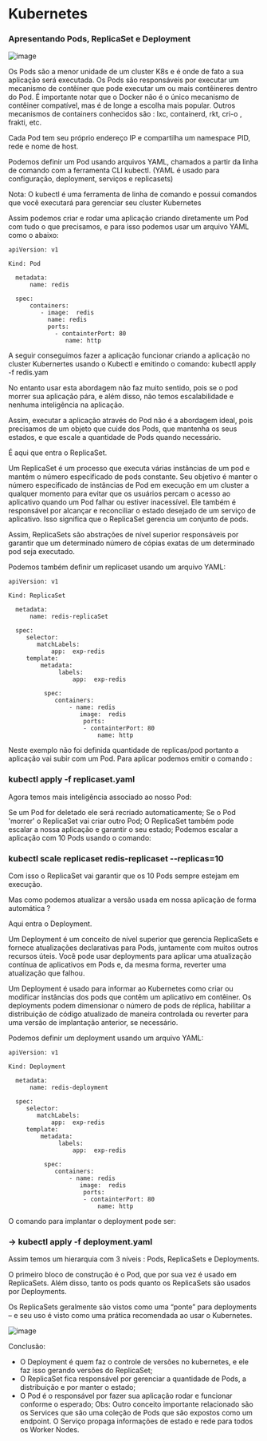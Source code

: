 # Kubernetes

### Apresentando Pods, ReplicaSet e Deployment

![image](https://user-images.githubusercontent.com/77034798/215281845-96cce564-b716-434d-8e51-459bb5b5eb52.png)


Os Pods são a menor unidade de um cluster K8s e é onde de fato a sua aplicação  será executada.  Os Pods são responsáveis ​​por executar um mecanismo de contêiner que pode executar um ou mais contêineres dentro do Pod. É importante notar que o Docker não é o único mecanismo de contêiner compatível, mas é de longe a escolha mais popular. Outros mecanismos de containers conhecidos são : lxc, containerd, rkt, cri-o , frakti, etc.

Cada Pod tem seu próprio endereço IP e compartilha um namespace PID, rede e nome de host.

Podemos definir um Pod usando arquivos YAML, chamados a partir da linha de comando com a ferramenta CLI kubectl. (YAML é usado para configuração, deployment, serviços e replicasets)

Nota: O kubectl é uma ferramenta de linha de comando e possui comandos que você executará para gerenciar seu cluster Kubernetes

Assim podemos criar e rodar uma aplicação criando diretamente um Pod com tudo o que precisamos, e para isso podemos usar um arquivo YAML como o abaixo:

```
apiVersion: v1

Kind: Pod

  metadata:
      name: redis

  spec:
      containers:
         - image:  redis
           name: redis
           ports:
             - containterPort: 80
                name: http    
```
                
A seguir conseguimos fazer a aplicação funcionar criando a aplicação no cluster Kubernertes usando o Kubectl e emitindo o comando:  kubectl apply -f redis.yam

No entanto usar  esta abordagem não faz muito sentido, pois se o pod morrer sua aplicação pára, e além disso, não temos escalabilidade e nenhuma inteligência na aplicação.

Assim, executar a aplicação através do Pod não é a abordagem ideal, pois precisamos de um objeto que cuide dos Pods, que mantenha os seus estados, e que escale a quantidade de Pods quando necessário.

É aqui que entra o ReplicaSet.

Um ReplicaSet é um processo que executa várias instâncias de um pod e mantém o número especificado de pods constante. Seu objetivo é manter o número especificado de instâncias de Pod em execução em um cluster a qualquer momento para evitar que os usuários percam o acesso ao aplicativo quando um Pod falhar ou estiver inacessível. Ele também é responsável por alcançar e reconciliar o estado desejado de um serviço de aplicativo. Isso significa que o ReplicaSet gerencia um conjunto de pods.

Assim, ReplicaSets são abstrações de nível superior responsáveis ​​por garantir que um determinado número de cópias exatas de um determinado pod seja executado.

Podemos também definir um replicaset usando um arquivo YAML:

```
apiVersion: v1

Kind: ReplicaSet

  metadata:
      name: redis-replicaSet

  spec:
     selector:
        matchLabels:
            app:  exp-redis
     template:
         metadata:
              labels:
                  app:  exp-redis

          spec:
             containers:
                 - name: redis    
                    image:  redis
                     ports:
                     - containterPort: 80
                         name: http       

```
                
Neste exemplo não foi definida quantidade de replicas/pod portanto a aplicação vai subir com um Pod. Para aplicar podemos emitir o comando :

### kubectl apply -f replicaset.yaml 

Agora temos mais inteligência associado ao nosso Pod:

Se um Pod for deletado ele será recriado automaticamente;
Se o Pod 'morrer' o ReplicaSet vai criar outro Pod;
O ReplicaSet também pode escalar a nossa aplicação e garantir o seu estado;
Podemos escalar a aplicação com 10 Pods usando o comando:

### kubectl scale replicaset redis-replicaset --replicas=10

Com isso o ReplicaSet vai garantir que os 10 Pods sempre estejam em execução.

Mas como podemos atualizar a versão usada em nossa aplicação de forma automática ?

Aqui entra o Deployment.

Um Deployment é um conceito de nível superior que gerencia ReplicaSets e fornece atualizações declarativas para Pods, juntamente com muitos outros recursos úteis. Você pode usar deployments para aplicar uma atualização contínua de aplicativos em Pods e, da mesma forma, reverter uma atualização que falhou. 

Um Deployment é usado para informar ao Kubernetes como criar ou modificar instâncias dos pods que contêm um aplicativo em contêiner. Os deployments podem dimensionar o número de pods de réplica, habilitar a distribuição de código atualizado de maneira controlada ou reverter para uma versão de implantação anterior, se necessário.

Podemos definir um deployment usando um arquivo YAML:

```
apiVersion: v1

Kind: Deployment

  metadata:
      name: redis-deployment

  spec:
     selector:
        matchLabels:
            app:  exp-redis
     template:
         metadata:
              labels:
                  app:  exp-redis

          spec:
             containers:
                 - name: redis    
                    image:  redis
                     ports:
                     - containterPort: 80
                         name: http       
```

O comando para implantar o deployment pode ser:
### -> kubectl apply -f deployment.yaml

Assim temos um hierarquia com 3 níveis : Pods, ReplicaSets e Deployments.

O primeiro bloco de construção é o Pod, que por sua vez é usado em ReplicaSets. Além disso, tanto os pods quanto os ReplicaSets são usados ​​por Deployments.

Os ReplicaSets geralmente são vistos como uma “ponte” para deployments – e seu uso é visto como uma prática recomendada ao usar o Kubernetes.

![image](https://user-images.githubusercontent.com/77034798/215282167-c39243b7-0503-475d-80b2-c0a827ffb515.png)

                
Conclusão:

- O Deployment é quem faz o controle de versões no kubernetes, e ele faz isso gerando versões do ReplicaSet;
- O ReplicaSet fica responsável por gerenciar a quantidade de Pods, a distribuição e por manter o estado;
- O Pod é o responsável por fazer sua aplicação rodar e funcionar conforme o esperado;
Obs: Outro conceito importante relacionado são os Services que são uma coleção de Pods que são expostos como um endpoint. O Serviço propaga informações de estado e rede para todos os Worker Nodes.
                
